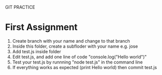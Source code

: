 GIT PRACTICE

# First Assignment
1. Create branch with your name and change to that branch
2. Inside this folder, create a subfloder with your name e.g. jose
3. Add test.js inside <your name> folder
4. Edit test.js, and add one line of code "console.log("Hello world")"
5. Test your test.js by runnning "node test.js" in the command line
6. If everything works as expected (print Hello world) then commit test.js